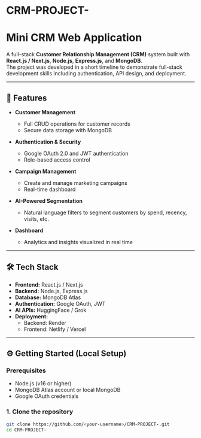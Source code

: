 # CRM-PROJECT-
# Mini CRM Web Application

A full-stack **Customer Relationship Management (CRM)** system built with **React.js / Next.js**, **Node.js**, **Express.js**, and **MongoDB**.  
The project was developed in a short timeline to demonstrate full-stack development skills including authentication, API design, and deployment.

---

## 🚀 Features

- **Customer Management**  
  - Full CRUD operations for customer records  
  - Secure data storage with MongoDB  

- **Authentication & Security**  
  - Google OAuth 2.0 and JWT authentication  
  - Role-based access control  

- **Campaign Management**  
  - Create and manage marketing campaigns  
  - Real-time dashboard  

- **AI-Powered Segmentation**  
  - Natural language filters to segment customers by spend, recency, visits, etc.  

- **Dashboard**  
  - Analytics and insights visualized in real time  

---

## 🛠️ Tech Stack

- **Frontend:** React.js / Next.js  
- **Backend:** Node.js, Express.js  
- **Database:** MongoDB Atlas  
- **Authentication:** Google OAuth, JWT  
- **AI APIs:** HuggingFace / Grok  
- **Deployment:**  
  - Backend: Render  
  - Frontend: Netlify / Vercel  

---

## ⚙️ Getting Started (Local Setup)

### Prerequisites
- Node.js (v16 or higher)
- MongoDB Atlas account or local MongoDB
- Google OAuth credentials

### 1. Clone the repository
```bash
git clone https://github.com/<your-username>/CRM-PROJECT-.git
cd CRM-PROJECT-
